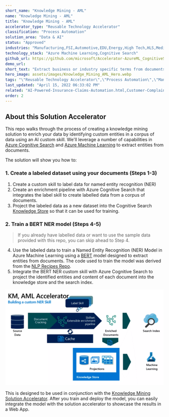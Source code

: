 ```yaml
---
short_name: "Knowledge Mining - AML"
name: "Knowledge Mining - AML"
title: "Knowledge Mining - AML"
accelerator_type: "Reusable Technology Accelerator"
classification: "Process Automation"
solution_area: "Data & AI"
status: "Approved"
industries: "Manufacturing,FSI,Automotive,EDU,Energy,High Tech,HLS,Media and Entertainment,Professional Services,Retail,SLG,Horizontal"
technology_stack: "Azure Machine Learning,Cognitive Search"
github_url: https://github.com/microsoft/Accelerator-AzureML_CognitiveSearch
demo_url: 
short_text: "Extract business or industry specific terms from documents, such as extracting medical terms from medical documents, legal terms from contracts, or part names from engineering documents"
hero_image: assets/images/Knowledge_Mining_AML_Hero.webp
tags: "\"Reusable Technology Accelerator\",\"Process Automation\",\"Manufacturing\",\"FSI\",\"Automotive\",\"EDU\",\"Energy\",\"High Tech\",\"HLS\",\"Media and Entertainment\",\"Professional Services\",\"Retail\",\"SLG\",\"Horizontal\",\"Azure Machine Learning\",\"Cognitive Search\""
last_updated: "April 15, 2022 06:33:02 PM"
related: "AI-Powered-Insurance-Claims-Automation.html,Customer-Complaint-Management.html,Azure-Cognitive-Search-Hands-On-Lab.html,Intelligent-Document-Processing.html,Knowledge-Mining.html,Risk-Classification-and-Loan-Modeling.html"
order: 2
---
```

## About this Solution Accelerator

This repo walks through the process of creating a knowledge mining solution to enrich your data by identifying custom entities in a corpus of data using an AI custom skill. We'll leverage a number of capabilities in [Azure Cognitive Search](https://azure.microsoft.com/en-us/services/search/) and [Azure Machine Learning](https://azure.microsoft.com/en-us/services/machine-learning/) to extract entities from documents.

The solution will show you how to:

### 1. Create a labeled dataset using your documents (Steps 1-3)

1. Create a custom skill to label data for named entity recognition (NER)
2. Create an enrichment pipeline with Azure Cognitive Search that integrates the label skill to create labelled data from a corpus of documents.
3. Project the labeled data as a new dataset into the Cognitive Search [Knowledge Store](https://docs.microsoft.com/azure/search/knowledge-store-concept-intro) so that it can be used for training.

### 2. Train a BERT NER model (Steps 4-5)

> If you already have labelled data or want to use the sample data provided with this repo, you can skip ahead to Step 4.

4. Use the labeled data to train a Named Entity Recognition (NER) Model in Azure Machine Learning using a [BERT](https://en.wikipedia.org/wiki/BERT_(language_model)) model designed to extract entities from documents. The code used to train the model was derived from the [NLP Recipes Repo](https://github.com/microsoft/nlp-recipes).
5. Integrate the BERT NER custom skill with Azure Cognitive Search to project the identified entities and content of each document into the knowledge store and the search index.

![indexing documents](../assets/images/Knowledge_Mining_AML_Hero.webp)

This is designed to be used in conjunction with the [Knowledge Mining Solution Accelerator](Knowledge-Mining.html). After you train and deploy the model, you can easily integrate the model with the solution accelerator to showcase the results in a Web App.
